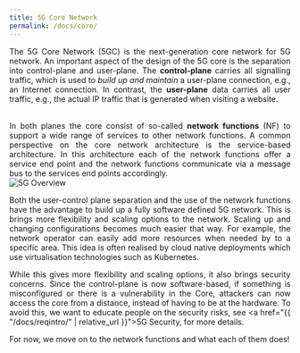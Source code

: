 ```yaml
---
title: 5G Core Network
permalink: /docs/core/
---
```

<style>body {text-align: justify}</style>

The 5G Core Network (5GC) is the next-generation core network for 5G network. An important aspect of the design of the 5G core is the separation into control-plane and user-plane. The **control-plane** carries all signalling traffic, which is used to *build up and maintain* a user-plane connection, e.g., an Internet connection. In contrast, the **user-plane** data carries all user traffic, e.g., the actual IP traffic that is generated when visiting a website. 



<div class="row">
    <div style="text-align: justify" class="col-md-4">
    <br>
        In both planes the core consist of so-called <strong>network functions</strong> (NF) to support a wide range of services to other network functions. A common perspective on the core network architecture is the service-based architecture. In this architecture each of the network functions offer a service end point and the network functions communicate via a message bus to the services end points accordingly. 
    <br>
    </div>
    <div class="col-md-8">
        <img src="{{ "/assets/img/5gbasics/planes.png" | relative_url }}" alt="5G Overview" class="img-responsive center">
    </div>
</div>

Both the user-control plane separation and the use of the network functions have the advantage to build up a fully software defined 5G network. This is brings more flexibility and scaling options to the network. Scaling up and changing configurations becomes much easier that way. For example, the network operator can easily add more resources when needed by to a specific area. This idea is often realised by cloud native deployments which use virtualisation technologies such as Kubernetes.


While this gives more flexibility and scaling options, it also brings security concerns. Since the control-plane is now software-based, if something is misconfigured or there is a vulnerability in the Core, attackers can now access the core from a distance, instead of having to be at the hardware. To avoid this, we want to educate people on the security risks, see <a href="{{ "/docs/reqintro/" | relative_url }}">5G Security</a>, for more details.

For now, we move on to the network functions and what each of them does!
